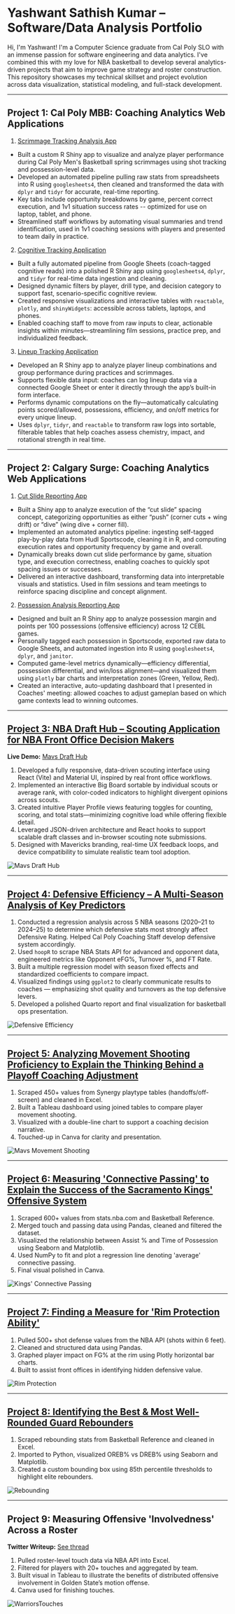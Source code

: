 # Yashwant Sathish Kumar – Software/Data Analysis Portfolio

Hi, I'm Yashwant! I'm a Computer Science graduate from Cal Poly SLO with an immense passion for software engineering and data analytics. I've combined this with my love for NBA basketball to develop several analytics-driven projects that aim to improve game strategy and roster construction. This repository showcases my technical skillset and project evolution across data visualization, statistical modeling, and full-stack development.

---

## Project 1: Cal Poly MBB: Coaching Analytics Web Applications

1. [Scrimmage Tracking Analysis App](https://258pb5-yashwant-sathish.shinyapps.io/CalPolySpringStatting/) 
- Built a custom R Shiny app to visualize and analyze player performance during Cal Poly Men's Basketball spring scrimmages using shot tracking and possession-level data.
- Developed an automated pipeline pulling raw stats from spreadsheets into R using `googlesheets4`, then cleaned and transformed the data with `dplyr` and `tidyr` for accurate, real-time reporting.  
- Key tabs include opportunity breakdowns by game, percent correct execution, and 1v1 situation success rates -- optimized for use on laptop, tablet, and phone.
- Streamlined staff workflows by automating visual summaries and trend identification, used in 1v1 coaching sessions with players and presented to team daily in practice.

2. [Cognitive Tracking Application](https://258pb5-yashwant-sathish.shinyapps.io/CalPolyMBBCognitiveTracking/)
- Built a fully automated pipeline from Google Sheets (coach-tagged cognitive reads) into a polished R Shiny app using `googlesheets4`, `dplyr`, and `tidyr` for real-time data ingestion and cleaning.  
- Designed dynamic filters by player, drill type, and decision category to support fast, scenario-specific cognitive review.  
- Created responsive visualizations and interactive tables with `reactable`, `plotly`, and `shinyWidgets`: accessible across tablets, laptops, and phones.  
- Enabled coaching staff to move from raw inputs to clear, actionable insights within minutes—streamlining film sessions, practice prep, and individualized feedback.

3. [Lineup Tracking Application](https://258pb5-yashwant-sathish.shinyapps.io/lineup_tracking_app/)
- Developed an R Shiny app to analyze player lineup combinations and group performance during practices and scrimmages.
- Supports flexible data input: coaches can log lineup data via a connected Google Sheet or enter it directly through the app’s built-in form interface.
- Performs dynamic computations on the fly—automatically calculating points scored/allowed, possessions, efficiency, and on/off metrics for every unique lineup.
- Uses `dplyr`, `tidyr`, and `reactable` to transform raw logs into sortable, filterable tables that help coaches assess chemistry, impact, and rotational strength in real time.

---

## Project 2: Calgary Surge: Coaching Analytics Web Applications

1. [Cut Slide Reporting App](https://yashwantsathish.shinyapps.io/SurgeCutSlideReport/)
- Built a Shiny app to analyze execution of the “cut slide” spacing concept, categorizing opportunities as either “push” (corner cuts + wing drift) or “dive” (wing dive + corner fill).
- Implemented an automated analytics pipeline: ingesting self-tagged play-by-play data from Hudl Sportscode, cleaning it in R, and computing execution rates and opportunity frequency by game and overall.
- Dynamically breaks down cut slide performance by game, situation type, and execution correctness, enabling coaches to quickly spot spacing issues or successes.
- Delivered an interactive dashboard, transforming data into interpretable visuals and statistics. Used in film sessions and team meetings to reinforce spacing discipline and concept alignment.

2. [Possession Analysis Reporting App](https://yashwantsathish.shinyapps.io/SurgePossessionAnalysis/)
- Designed and built an R Shiny app to analyze possession margin and points per 100 possessions (offensive efficiency) across 12 CEBL games.
- Personally tagged each possession in Sportscode, exported raw data to Google Sheets, and automated ingestion into R using `googlesheets4`, `dplyr`, and `janitor`.
- Computed game-level metrics dynamically—efficiency differential, possession differential, and win/loss alignment—and visualized them using `plotly` bar charts and interpretation zones (Green, Yellow, Red).
- Created an interactive, auto-updating dashboard that I presented in Coaches' meeting: allowed coaches to adjust gameplan based on which game contexts lead to winning outcomes.
    
---

## [Project 3: NBA Draft Hub – Scouting Application for NBA Front Office Decision Makers](https://github.com/yashwantsathish/Mavs-Draft-Hub)

**Live Demo:** [Mavs Draft Hub](https://mavsdrafthub-yash.netlify.app/)  
1. Developed a fully responsive, data-driven scouting interface using React (Vite) and Material UI, inspired by real front office workflows.
2. Implemented an interactive Big Board sortable by individual scouts or average rank, with color-coded indicators to highlight divergent opinions across scouts.
3. Created intuitive Player Profile views featuring toggles for counting, scoring, and total stats—minimizing cognitive load while offering flexible detail.
4. Leveraged JSON-driven architecture and React hooks to support scalable draft classes and in-browser scouting note submissions.
5. Designed with Mavericks branding, real-time UX feedback loops, and device compatibility to simulate realistic team tool adoption.

![Mavs Draft Hub](MavsDraftHubSS.png)

---

## [Project 4: Defensive Efficiency – A Multi-Season Analysis of Key Predictors](https://github.com/yashwantsathish/Defensive-Factors-Analysis)

1. Conducted a regression analysis across 5 NBA seasons (2020–21 to 2024–25) to determine which defensive stats most strongly affect Defensive Rating. Helped Cal Poly Coaching Staff develop defensive system accordingly.
2. Used `hoopR` to scrape NBA Stats API for advanced and opponent data, engineered metrics like Opponent eFG%, Turnover %, and FT Rate.  
3. Built a multiple regression model with season fixed effects and standardized coefficients to compare impact.  
4. Visualized findings using `ggplot2` to clearly communicate results to coaches — emphasizing shot quality and turnovers as the top defensive levers.  
5. Developed a polished Quarto report and final visualization for basketball ops presentation.  

![Defensive Efficiency](DefensiveFactors.png)

---

## [Project 5: Analyzing Movement Shooting Proficiency to Explain the Thinking Behind a Playoff Coaching Adjustment](https://matthewkjho.wordpress.com/2023/08/23/film-and-analytics-intersect-how-a-defensive-change-gave-the-warriors-an-edge-in-the-2022-nba-playoffs/)

1. Scraped 450+ values from Synergy playtype tables (handoffs/off-screen) and cleaned in Excel.  
2. Built a Tableau dashboard using joined tables to compare player movement shooting.  
3. Visualized with a double-line chart to support a coaching decision narrative.  
4. Touched-up in Canva for clarity and presentation.

![Mavs Movement Shooting](MavsMovementShooting.png)

---

## [Project 6: Measuring 'Connective Passing' to Explain the Success of the Sacramento Kings' Offensive System](https://github.com/yashwantsathish/Connective-Passing-Analysis/tree/main)

1. Scraped 600+ values from stats.nba.com and Basketball Reference.  
2. Merged touch and passing data using Pandas, cleaned and filtered the dataset.  
3. Visualized the relationship between Assist % and Time of Possession using Seaborn and Matplotlib.  
4. Used NumPy to fit and plot a regression line denoting 'average' connective passing.  
5. Final visual polished in Canva.

![Kings' Connective Passing](KingsConnectivePassing.png)

---

## [Project 7: Finding a Measure for 'Rim Protection Ability'](https://github.com/yashwantsathish/Rim-Defense-Analysis)

1. Pulled 500+ shot defense values from the NBA API (shots within 6 feet).  
2. Cleaned and structured data using Pandas.  
3. Graphed player impact on FG% at the rim using Plotly horizontal bar charts.  
4. Built to assist front offices in identifying hidden defensive value.

![Rim Protection](RimProtection.png)

---

## [Project 8: Identifying the Best & Most Well-Rounded Guard Rebounders](https://github.com/yashwantsathish/Guard-Rebounding-Analysis)

1. Scraped rebounding stats from Basketball Reference and cleaned in Excel.  
2. Imported to Python, visualized OREB% vs DREB% using Seaborn and Matplotlib.  
3. Created a custom bounding box using 85th percentile thresholds to highlight elite rebounders.  

![Rebounding](Rebounding.png)

---

## Project 9: Measuring Offensive 'Involvedness' Across a Roster

**Twitter Writeup:** [See thread](https://twitter.com/Mathketball1/status/1558086524297654272)  
1. Pulled roster-level touch data via NBA API into Excel.  
2. Filtered for players with 20+ touches and aggregated by team.  
3. Built visual in Tableau to illustrate the benefits of distributed offensive involvement in Golden State’s motion offense.  
4. Canva used for finishing touches.

![WarriorsTouches](WarriorsTouches.jpeg)

